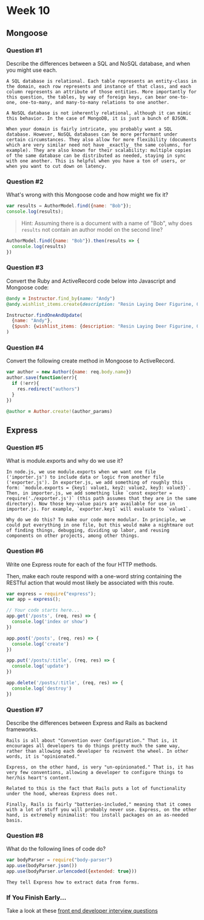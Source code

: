 # Week 10

## Mongoose

### Question #1

Describe the differences between a SQL and NoSQL database, and when you might use each.

```text
A SQL database is relational. Each table represents an entity-class in the domain, each row represents and instance of that class, and each column represents an attribute of those entities. More importantly for this question, the tables, by way of foreign keys, can bear one-to-one, one-to-many, and many-to-many relations to one another.

A NoSQL database is not inherently relational, although it can mimic this behavior. In the case of MongoDB, it is just a bunch of BJSON.

When your domain is fairly intricate, you probably want a SQL database. However, NoSQL databases can be more performant under certain circumstances. They also allow for more flexibility (documents which are very similar need not have _exactly_ the same columns, for example). They are also known for their scalability: multiple copies of the same database can be distributed as needed, staying in sync with one another. This is helpful when you have a ton of users, or when you want to cut down on latency.
```

### Question #2

What's wrong with this Mongoose code and how might we fix it?

```js
var results = AuthorModel.find({name: "Bob"});
console.log(results);
```

> Hint: Assuming there is a document with a name of "Bob", why does `results` not contain an author model on the second line?

```js
AuthorModel.find({name: "Bob"}).then(results => {
  console.log(results)
})
```

### Question #3

Convert the Ruby and ActiveRecord code below into Javascript and Mongoose code:

```rb
@andy = Instructor.find_by(name: "Andy")
@andy.wishlist_items.create(description: "Resin Laying Deer Figurine, Gold")
```

```js
Instructor.findOneAndUpdate(
  {name: "Andy"},
  {$push: {wishlist_items: {description: "Resin Laying Deer Figurine, Gold"}}}
)
```

### Question #4

Convert the following create method in Mongoose to ActiveRecord.

```js
var author = new Author({name: req.body.name})
author.save(function(err){
  if (!err){
    res.redirect("authors")
  }
})
```

```rb
@author = Author.create!(author_params)
```

## Express

### Question #5

What is module.exports and why do we use it?

```text
In node.js, we use module.exports when we want one file ('importer.js') to include data or logic from another file ('exporter.js'). In exporter.js, we add something of roughly this form: `module.exports = {key1: value1, key2: value2, key3: value3}`. Then, in importer.js, we add something like `const exporter = require('./exporter.js')` (this path assumes that they are in the same directory). Now those key-value pairs are available for use in importer.js. For example, `exporter.key1` will evaluate to `value1`.

Why do we do this? To make our code more modular. In principle, we could put everything in one file, but this would make a nightmare out of finding things, debugging, dividing up labor, and reusing components on other projects, among other things.
```

### Question #6

Write one Express route for each of the four HTTP methods.

Then, make each route respond with a one-word string containing the RESTful action that would most likely be associated with this route.

```js
var express = require("express");
var app = express();

// Your code starts here...
app.get('/posts', (req, res) => {
  console.log('index or show')
})

app.post('/posts', (req, res) => {
  console.log('create')
})

app.put('/posts/:title', (req, res) => {
  console.log('update')
})

app.delete('/posts/:title', (req, res) => {
  console.log('destroy')
})
```

### Question #7

Describe the differences between Express and Rails as backend frameworks.

```text
Rails is all about "Convention over Configuration." That is, it encourages all developers to do things pretty much the same way, rather than allowing each developer to reinvent the wheel. In other words, it is "opinionated."

Express, on the other hand, is very "un-opinionated." That is, it has very few conventions, allowing a developer to configure things to her/his heart's content.

Related to this is the fact that Rails puts a lot of functionality under the hood, whereas Express does not.

Finally, Rails is fairly "batteries-included," meaning that it comes with a lot of stuff you will probably never use. Express, on the other hand, is extremely minimalist: You install packages on an as-needed basis.
```

### Question #8

What do the following lines of code do?

```js
var bodyParser = require("body-parser")
app.use(bodyParser.json())
app.use(bodyParser.urlencoded({extended: true}))
```

```text
They tell Express how to extract data from forms.
```

### If You Finish Early...

Take a look at these [front end developer interview questions](https://github.com/h5bp/Front-end-Developer-Interview-Questions/blob/master/README.md)
